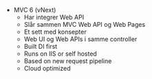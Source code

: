 - MVC 6 (vNext)
  - Har integrer Web API
  - Slår sammen MVC Web API og Web Pages
  - Et sett med konsepter
  - Web UI og Web APIs i samme controller
  - Built DI first
  - Runs on IIS or self hosted
  - Based on new request pipeline
  - Cloud optimized
